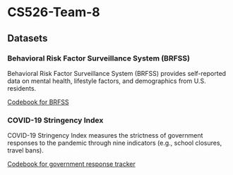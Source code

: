 # CS526-Team-8

## Datasets

### Behavioral Risk Factor Surveillance System (BRFSS)

Behavioral Risk Factor Surveillance System (BRFSS) provides self-reported data on mental health, lifestyle factors, and demographics from U.S. residents.

[Codebook for BRFSS](https://www.cdc.gov/brfss/annual_data/2020/pdf/codebook20_llcp-v2-508.pdf)

### COVID-19 Stringency Index

COVID-19 Stringency Index measures the strictness of government responses to the pandemic through nine indicators (e.g., school closures, travel bans).

[Codebook for government response tracker](https://github.com/OxCGRT/covid-policy-tracker/blob/master/documentation/codebook.md)